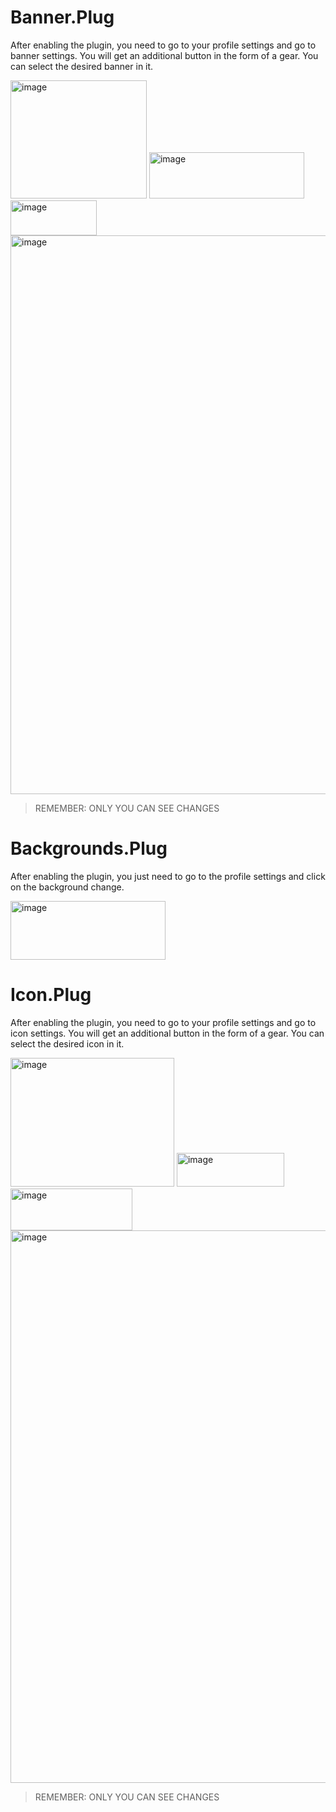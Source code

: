<h1> Banner.Plug </h1>

After enabling the plugin, you need to go to your profile settings and go to banner settings. You will get an additional button in the form of a gear. You can select the desired banner in it.

<img width="218" height="189" alt="image" src="https://github.com/user-attachments/assets/e4771946-75a6-410e-a9e8-e6715af6a930" />
<img width="248" height="74" alt="image" src="https://github.com/user-attachments/assets/dd1173e7-1863-436b-8de5-cea436bb58fe" />
<img width="138" height="56" alt="image" src="https://github.com/user-attachments/assets/bfa1265d-67bc-4313-b71f-c13268a4901a" />
<img width="1582" height="894" alt="image" src="https://github.com/user-attachments/assets/f1683f6d-9a5a-4caa-a937-d8ef4fe27001" />

> REMEMBER: ONLY YOU CAN SEE CHANGES

<h1> Backgrounds.Plug </h1>

After enabling the plugin, you just need to go to the profile settings and click on the background change.

<img width="248" height="94" alt="image" src="https://github.com/user-attachments/assets/9cea3344-95db-48e9-a726-ac1f6bda0c7e" />

<h1> Icon.Plug </h1>

After enabling the plugin, you need to go to your profile settings and go to icon settings. You will get an additional button in the form of a gear. You can select the desired icon in it.

<img width="262" height="206" alt="image" src="https://github.com/user-attachments/assets/18e0b5a3-4dcb-4761-a563-a10f95ceaa74" />

<img width="172" height="54" alt="image" src="https://github.com/user-attachments/assets/6de13fbe-9ead-4355-841e-fb768618f947" />

<img width="195" height="67" alt="image" src="https://github.com/user-attachments/assets/cfe55b9f-a142-479f-a18a-9878b8b9f3a9" />

<img width="1573" height="884" alt="image" src="https://github.com/user-attachments/assets/b6244413-1ed3-4596-8700-8b95f2aa60dc" />

> REMEMBER: ONLY YOU CAN SEE CHANGES
